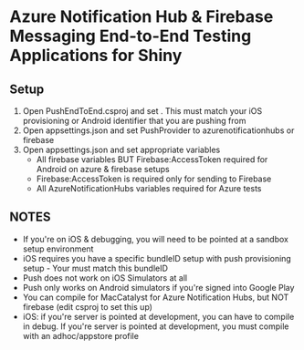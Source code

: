 ﻿# Azure Notification Hub & Firebase Messaging End-to-End Testing Applications for Shiny

## Setup

1. Open PushEndToEnd.csproj and set <ApplicationId>.  This must match your iOS provisioning or Android identifier that you are pushing from
2. Open appsettings.json and set PushProvider to azurenotificationhubs or firebase
3. Open appsettings.json and set appropriate variables
    * All firebase variables BUT Firebase:AccessToken required for Android on azure & firebase setups
    * Firebase:AccessToken is required only for sending to Firebase
    * All AzureNotificationHubs variables required for Azure tests

## NOTES
* If you're on iOS & debugging, you will need to be pointed at a sandbox setup environment
* iOS requires you have a specific bundleID setup with push provisioning setup - Your <ApplicationId> must match this bundleID
* Push does not work on iOS Simulators at all
* Push only works on Android simulators if you're signed into Google Play
* You can compile for MacCatalyst for Azure Notification Hubs, but NOT firebase (edit csproj to set this up)
* iOS: if you're server is pointed at development, you can have to compile in debug.  If you're server is pointed at development, you must compile with an adhoc/appstore profile